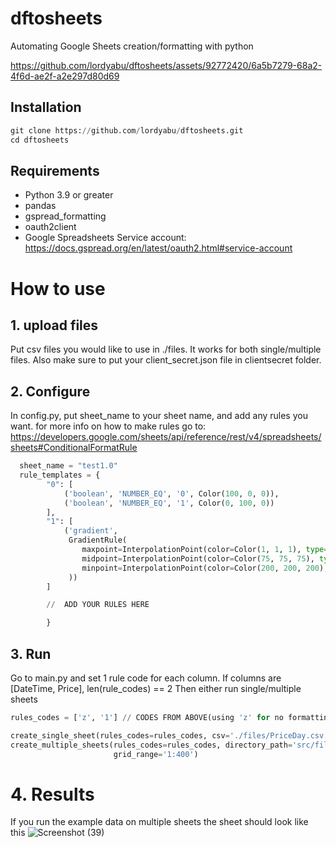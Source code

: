 # dftosheets
Automating Google Sheets creation/formatting with python

https://github.com/lordyabu/dftosheets/assets/92772420/6a5b7279-68a2-4f6d-ae2f-a2e297d80d69

## Installation
```python
git clone https://github.com/lordyabu/dftosheets.git
cd dftosheets
```

## Requirements

- Python 3.9 or greater
- pandas
- gspread_formatting
- oauth2client
- Google Spreadsheets Service account: https://docs.gspread.org/en/latest/oauth2.html#service-account

# How to use

## 1. upload files
Put csv files you would like to use in ./files. It works for both single/multiple files.
Also make sure to put your client_secret.json file in clientsecret folder.
 
## 2. Configure
In config.py, put sheet_name to your sheet name, and add any rules you want. for more info on how to make rules go to:  https://developers.google.com/sheets/api/reference/rest/v4/spreadsheets/sheets#ConditionalFormatRule
```python
  sheet_name = "test1.0"
  rule_templates = {
        "0": [
            ('boolean', 'NUMBER_EQ', '0', Color(100, 0, 0)),
            ('boolean', 'NUMBER_EQ', '1', Color(0, 100, 0))
        ],
        "1": [
            ('gradient',
             GradientRule(
                maxpoint=InterpolationPoint(color=Color(1, 1, 1), type='MAX'),
                midpoint=InterpolationPoint(color=Color(75, 75, 75), type='PERCENTILE', value="50"),
                minpoint=InterpolationPoint(color=Color(200, 200, 200), type='MIN')
             ))
        ]

        //  ADD YOUR RULES HERE

        }
```


## 3. Run 
Go to main.py and set 1 rule code for each column. If columns are [DateTime, Price], len(rule_codes) == 2 Then either run single/multiple sheets

```python
rules_codes = ['z', '1'] // CODES FROM ABOVE(using 'z' for no formatting)

create_single_sheet(rules_codes=rules_codes, csv='./files/PriceDay.csv', delete_current=True, grid_range='1:400')
create_multiple_sheets(rules_codes=rules_codes, directory_path='src/files/example_multiple', delete_current=True,
                       grid_range='1:400')
```

# 4. Results
If you run the example data on multiple sheets the sheet should look like this
![Screenshot (39)](https://github.com/lordyabu/dftosheets/assets/92772420/225075a2-2069-40d1-b5c9-55e1b74d6d13)

